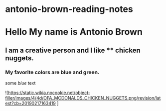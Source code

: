 # antonio-brown-reading-notes
# Hello My name is Antonio Brown 
## I am a creative person and  I like ** chicken nuggets. 

### My favorite colors are blue and green. 

<span style="color:'0D98BA'">some *blue* text</span>


![https://static.wikia.nocookie.net/object-filler/images/4/4d/OFA_MCDONALDS_CHICKEN_NUGGETS.png/revision/latest?cb=20190217163419 ]

